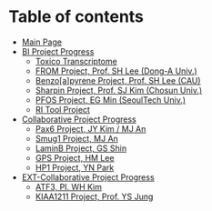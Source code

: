 # Table of contents

* [Main Page](README.md)
* [BI Project Progress](bi-project-progress/README.md)
  * [Toxico Transcriptome](bi-project-progress/toxico-transcriptome.md)
  * [FROM Project, Prof. SH Lee (Dong-A Univ.)](bi-project-progress/from-project-prof.-sh-lee-dong-a-univ..md)
  * [Benzo\[a\]pyrene Project, Prof. SH Lee (CAU)](bi-project-progress/benzo-a-pyrene-project-prof.-sh-lee-cau.md)
  * [Sharpin Project, Prof. SJ Kim (Chosun Univ.)](bi-project-progress/sharpin-project-prof.-sj-kim-chosun-univ..md)
  * [PFOS Project, EG Min (SeoulTech Univ.)](bi-project-progress/egmin\_pfos.md)
  * [RI Tool Project](bi-project-progress/ri-tool-project.md)
* [Collaborative Project Progress](<README (1).md>)
  * [Pax6 Project, JY Kim / MJ An](readme/pax6-project-jy-kim-mj-an.md)
  * [Smug1 Project, MJ An](meeting-archive/mjan\_smug1.md)
  * [LaminB Project, GS Shin](meeting-archive/gsshin\_laminb.md)
  * [GPS Project, HM Lee](readme/gps-project-hm-lee.md)
  * [HP1 Project, YN Park](meeting-archive/ynpark\_hp1.md)
* [EXT-Collaborative Project Progress](ext-collaborative-project-progress/README.md)
  * [ATF3, PI. WH Kim](ext-collaborative-project-progress/atf3-pi.-wh-kim.md)
  * [KIAA1211 Project, Prof. YS Jung](ext-collaborative-project-progress/kiaa1211-project-prof.-ys-jung.md)
